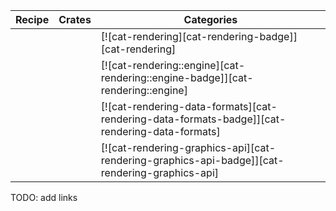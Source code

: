 | Recipe | Crates | Categories |
|--------|--------|------------|
|  |  | [![cat-rendering][cat-rendering-badge]][cat-rendering] |
|  |  | [![cat-rendering::engine][cat-rendering::engine-badge]][cat-rendering::engine] |
|  |  | [![cat-rendering-data-formats][cat-rendering-data-formats-badge]][cat-rendering-data-formats] |
|  |  | [![cat-rendering-graphics-api][cat-rendering-graphics-api-badge]][cat-rendering-graphics-api] |

<div class="hidden">
TODO: add links
</div>
